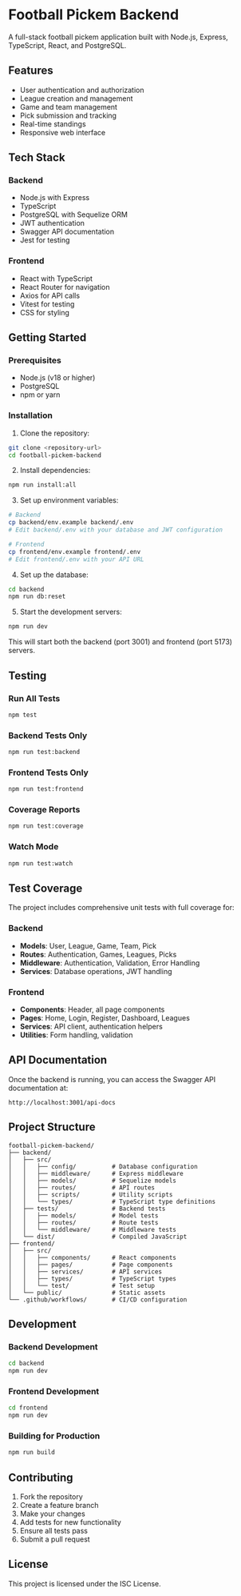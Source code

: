 # Football Pickem Backend

A full-stack football pickem application built with Node.js, Express, TypeScript, React, and PostgreSQL.

## Features

- User authentication and authorization
- League creation and management
- Game and team management
- Pick submission and tracking
- Real-time standings
- Responsive web interface

## Tech Stack

### Backend
- Node.js with Express
- TypeScript
- PostgreSQL with Sequelize ORM
- JWT authentication
- Swagger API documentation
- Jest for testing

### Frontend
- React with TypeScript
- React Router for navigation
- Axios for API calls
- Vitest for testing
- CSS for styling

## Getting Started

### Prerequisites
- Node.js (v18 or higher)
- PostgreSQL
- npm or yarn

### Installation

1. Clone the repository:
```bash
git clone <repository-url>
cd football-pickem-backend
```

2. Install dependencies:
```bash
npm run install:all
```

3. Set up environment variables:
```bash
# Backend
cp backend/env.example backend/.env
# Edit backend/.env with your database and JWT configuration

# Frontend
cp frontend/env.example frontend/.env
# Edit frontend/.env with your API URL
```

4. Set up the database:
```bash
cd backend
npm run db:reset
```

5. Start the development servers:
```bash
npm run dev
```

This will start both the backend (port 3001) and frontend (port 5173) servers.

## Testing

### Run All Tests
```bash
npm test
```

### Backend Tests Only
```bash
npm run test:backend
```

### Frontend Tests Only
```bash
npm run test:frontend
```

### Coverage Reports
```bash
npm run test:coverage
```

### Watch Mode
```bash
npm run test:watch
```

## Test Coverage

The project includes comprehensive unit tests with full coverage for:

### Backend
- **Models**: User, League, Game, Team, Pick
- **Routes**: Authentication, Games, Leagues, Picks
- **Middleware**: Authentication, Validation, Error Handling
- **Services**: Database operations, JWT handling

### Frontend
- **Components**: Header, all page components
- **Pages**: Home, Login, Register, Dashboard, Leagues
- **Services**: API client, authentication helpers
- **Utilities**: Form handling, validation

## API Documentation

Once the backend is running, you can access the Swagger API documentation at:
```
http://localhost:3001/api-docs
```

## Project Structure

```
football-pickem-backend/
├── backend/
│   ├── src/
│   │   ├── config/          # Database configuration
│   │   ├── middleware/      # Express middleware
│   │   ├── models/          # Sequelize models
│   │   ├── routes/          # API routes
│   │   ├── scripts/         # Utility scripts
│   │   └── types/           # TypeScript type definitions
│   ├── tests/               # Backend tests
│   │   ├── models/          # Model tests
│   │   ├── routes/          # Route tests
│   │   └── middleware/      # Middleware tests
│   └── dist/                # Compiled JavaScript
├── frontend/
│   ├── src/
│   │   ├── components/      # React components
│   │   ├── pages/           # Page components
│   │   ├── services/        # API services
│   │   ├── types/           # TypeScript types
│   │   └── test/            # Test setup
│   └── public/              # Static assets
└── .github/workflows/       # CI/CD configuration
```

## Development

### Backend Development
```bash
cd backend
npm run dev
```

### Frontend Development
```bash
cd frontend
npm run dev
```

### Building for Production
```bash
npm run build
```

## Contributing

1. Fork the repository
2. Create a feature branch
3. Make your changes
4. Add tests for new functionality
5. Ensure all tests pass
6. Submit a pull request

## License

This project is licensed under the ISC License.